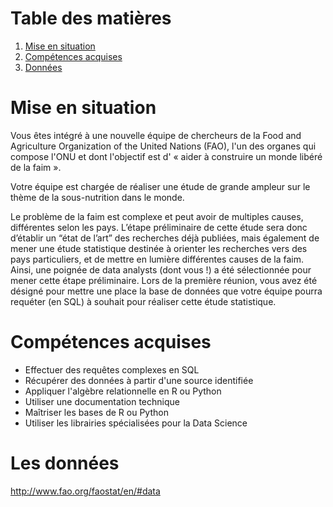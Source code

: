 # Table des matières
1. [Mise en situation](#Scenario) 
2. [Compétences acquises](#Comp)
3. [Données](#data)


# Mise en situation <a name="Scenario"></a>
Vous êtes intégré à une nouvelle équipe de chercheurs de la Food and Agriculture Organization of the United Nations (FAO), l'un des organes qui compose l'ONU et dont l'objectif est d' « aider à construire un monde libéré de la faim ».

Votre équipe est chargée de réaliser une étude de grande ampleur sur le thème de la sous-nutrition dans le monde.

Le problème de la faim est complexe et peut avoir de multiples causes, différentes selon les pays. L’étape préliminaire de cette étude sera donc d’établir un “état de l’art” des recherches déjà publiées, mais également de mener une étude statistique destinée à orienter les recherches vers des pays particuliers, et de mettre en lumière différentes causes de la faim. Ainsi, une poignée de data analysts (dont vous !) a été sélectionnée pour mener cette étape préliminaire. Lors de la première réunion, vous avez été désigné pour mettre une place la base de données que votre équipe pourra requéter (en SQL) à souhait pour réaliser cette étude statistique.

# Compétences acquises 
- Effectuer des requêtes complexes en SQL
- Récupérer des données à partir d'une source identifiée
- Appliquer l'algèbre relationnelle en R ou Python
- Utiliser une documentation technique
- Maîtriser les bases de R ou Python
- Utiliser les librairies spécialisées pour la Data Science

# Les données <a name="data"></a>
http://www.fao.org/faostat/en/#data
